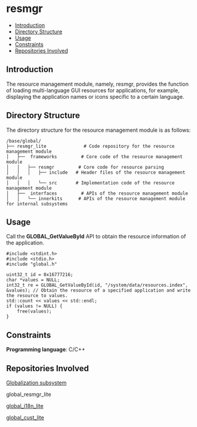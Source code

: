 # resmgr<a name="EN-US_TOPIC_0000001073289170"></a>

-   [Introduction](#section11660541593)
-   [Directory Structure](#section1844145112017)
-   [Usage](#section17235135618274)
-   [Constraints](#section568761318105)
-   [Repositories Involved](#section15583142420413)

## Introduction<a name="section11660541593"></a>

The resource management module, namely, resmgr, provides the function of loading multi-language GUI resources for applications, for example, displaying the application names or icons specific to a certain language.

## Directory Structure<a name="section1844145112017"></a>

The directory structure for the resource management module is as follows:

```
/base/global/
├── resmgr_lite              # Code repository for the resource management module
│   ├──  frameworks         # Core code of the resource management module
│   │   ├── resmgr         # Core code for resource parsing
│   │   │   ├── include   # Header files of the resource management module
│   │   │   └── src       # Implementation code of the resource management module
│   ├──  interfaces         # APIs of the resource management module
│   │   └── innerkits      # APIs of the resource management module for internal subsystems
```

## Usage<a name="section17235135618274"></a>

Call the  **GLOBAL\_GetValueById**  API to obtain the resource information of the application.

```
#include <stdint.h>
#include <stdio.h>
#include "global.h"

uint32_t id = 0x16777216;
char *values = NULL;
int32_t re = GLOBAL_GetValueById(id, "/system/data/resources.index", &values); // Obtain the resource of a specified application and write the resource to values.
std::count << values << std::endl;
if (values != NULL) {
    free(values);
}
```

## Constraints<a name="section568761318105"></a>

**Programming language**: C/C++

## Repositories Involved<a name="section15583142420413"></a>

[Globalization subsystem](https://gitee.com/openharmony/docs/blob/master/en/readme/globalization.md)

global\_resmgr\_lite

[global\_i18n\_lite](https://gitee.com/openharmony/global_i18n_lite/blob/master/README.md)

[global\_cust\_lite](https://gitee.com/openharmony/global_cust_lite/blob/master/README.md)

